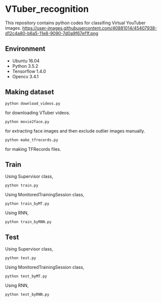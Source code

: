 # VTuber_recognition
This repository contains python codes for classifing Virtual YouTuber images.
https://user-images.githubusercontent.com/40881014/45407938-d12c4a80-b6a5-11e8-9090-7d0a9f67ef1f.png

## Environment

- Ubuntu 16.04
- Python 3.5.2
- Tensorflow 1.4.0
- Opencv 3.4.1

## Making dataset

```
python download_videos.py
```
for downloading VTuber videos.

```
python movie2face.py
```
for extracting face images and then exclude outlier images manually.

```
python make_tfrecords.py
```
for making TFRecords files.

## Train

Using Supervisor class, 
```
python train.py
```

Using MonitoredTrainingSession class, 
```
python train_byMT.py
```

Using RNN, 
```
python train_byRNN.py
```

## Test

Using Supervisor class, 
```
python test.py
```

Using MonitoredTrainingSession class, 
```
python test_byMT.py
```

Using RNN, 
```
python test_byRNN.py
```
